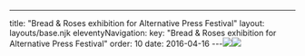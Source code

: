 ---
title: "Bread & Roses exhibition for Alternative Press Festival"
layout: layouts/base.njk
eleventyNavigation:
  key: "Bread & Roses exhibition for Alternative Press Festival"
  order: 10
date: 2016-04-16
---![](https://s3.eu-west-1.amazonaws.com/jessicaakerman.com/Normal-JAkerman.jpg)![](https://s3.eu-west-1.amazonaws.com/jessicaakerman.com/20140510_123410.jpg)